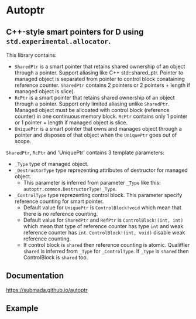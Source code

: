 # Autoptr
## C++-style smart pointers for D using `std.experimental.allocator`.
This library contains:
* `SharedPtr` is a smart pointer that retains shared ownership of an object through a pointer. Support aliasing like C++ std::shared_ptr. Pointer to managed object is separated from pointer to control block conataining reference counter. `SharedPtr` contains 2 pointers or 2 pointers + length if managed object is slice). 
* `RcPtr`     is a smart pointer that retains shared ownership of an object through a pointer. Support only limited aliasing unlike `SharedPtr`. Managed object must be allcoated with control block (reference counter) in one continuous memory block. `RcPtr` contains only 1 pointer or 1 pointer + length if managed object is slice.
* `UniquePtr` is a smart pointer that owns and manages object through a pointer and disposes of that object when the `UniquePtr` goes out of scope.

`SharedPtr`, `RcPtr` and 'UniquePtr' contains 3 template parameters:
* `_Type` type of managed object.
* `_DestructorType` type reprezenting attributes of destructor for managed object. 
  * This parameter is inferred from parameter `_Type` like this: `autoptr.common.DestructorType!_Type`.
* `_ControlType` type reprezenting control block. This parameter specify reference counting for smart pointer. 
  * Default value for `UniquePtr` is `ControlBlock!void` which mean that there is no reference counting.
  * Default value for `SharedPtr` and `RefPtr` is `ControlBlock!(int, int)` which mean that type of reference counter has type `int` and  weak reference counter has `int`. `ControlBlock!(int, void)` disable weak reference counting.
  * If control block is `shared` then reference counting is atomic. Qualiffier `shared` is inferred from `_Type` for `_ControlType`. If `_Type` is `shared` then ControlBlock is `shared` too.
## Documentation
https://submada.github.io/autoptr

## Example
```d

```
